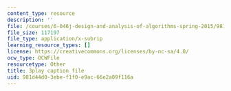 ```yaml
---
content_type: resource
description: ''
file: /courses/6-046j-design-and-analysis-of-algorithms-spring-2015/981d44d03ebef1f0e9ac66e2a09f116a_C6EWVBNCxsc.srt
file_size: 117197
file_type: application/x-subrip
learning_resource_types: []
license: https://creativecommons.org/licenses/by-nc-sa/4.0/
ocw_type: OCWFile
resourcetype: Other
title: 3play caption file
uid: 981d44d0-3ebe-f1f0-e9ac-66e2a09f116a
---
```


